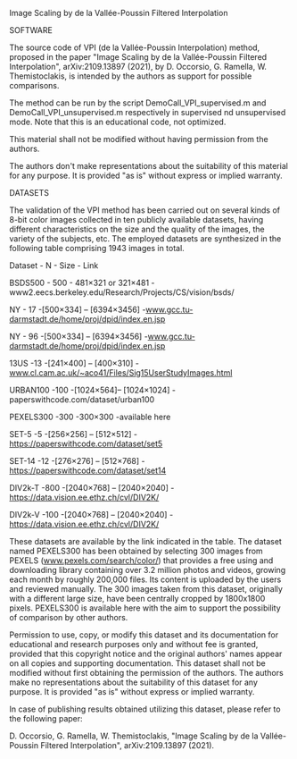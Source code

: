 Image Scaling by de la Vallée-Poussin Filtered Interpolation

SOFTWARE

The source code of VPI (de la Vallée-Poussin Interpolation) method, proposed in the paper "Image Scaling by de la Vallée-Poussin Filtered Interpolation", arXiv:2109.13897 (2021), by D. Occorsio, G. Ramella, W. Themistoclakis, is intended by the authors as support for possible comparisons.

The method can be run by the script DemoCall_VPI_supervised.m and DemoCall_VPI_unsupervised.m respectively in supervised nd unsupervised mode. Note that this is an educational code, not optimized.

This material shall not be modified without having permission from the authors.

The authors don't make representations about the suitability of this material for any purpose. It is provided "as is" without express or implied warranty.

DATASETS

The validation of the VPI method has been carried out on several kinds of 8-bit color images collected in ten publicly available datasets, having different characteristics on the size and the quality of the images, the variety of the subjects, etc. The employed datasets are synthesized in the following table comprising 1943 images in total.

Dataset - N - Size - Link

BSDS500 - 500 - 481×321 or 321×481 - www2.eecs.berkeley.edu/Research/Projects/CS/vision/bsds/

NY - 17 -[500×334] – [6394×3456] -www.gcc.tu-darmstadt.de/home/proj/dpid/index.en.jsp

NY - 96 -[500×334] – [6394×3456] -www.gcc.tu-darmstadt.de/home/proj/dpid/index.en.jsp

13US -13 -[241×400] – [400×310] -www.cl.cam.ac.uk/~aco41/Files/Sig15UserStudyImages.html

URBAN100 -100 -[1024×564]– [1024×1024] -paperswithcode.com/dataset/urban100

PEXELS300 -300 -300×300 -available here

SET-5 -5 -[256×256] – [512×512] -https://paperswithcode.com/dataset/set5

SET-14 -12 -[276×276] – [512×768] -https://paperswithcode.com/dataset/set14

DIV2k-T -800 -[2040×768] – [2040×2040] -https://data.vision.ee.ethz.ch/cvl/DIV2K/

DIV2k-V -100 -[2040×768] – [2040×2040] -https://data.vision.ee.ethz.ch/cvl/DIV2K/

These datasets are available by the link indicated in the table. The dataset named PEXELS300 has been obtained by selecting 300 images from PEXELS (www.pexels.com/search/color/) that provides a free using and downloading library containing over 3.2 million photos and videos, growing each month by roughly 200,000 files. Its content is uploaded by the users and reviewed manually. The 300 images taken from this dataset, originally with a different large size, have been centrally cropped by 1800x1800 pixels. PEXELS300 is available here with the aim to support the possibility of comparison by other authors.

Permission to use, copy, or modify this dataset and its documentation for educational and research purposes only and without fee is granted, provided that this copyright notice and the original authors' names appear on all copies and supporting documentation. This dataset shall not be modified without first obtaining the permission of the authors. The authors make no representations about the suitability of this dataset for any purpose. It is provided "as is" without express or implied warranty.

In case of publishing results obtained utilizing this dataset, please refer to the following paper:

D. Occorsio, G. Ramella, W. Themistoclakis, "Image Scaling by de la Vallée-Poussin Filtered Interpolation", arXiv:2109.13897 (2021).

